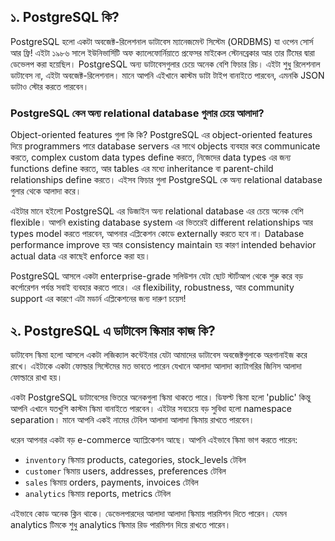 ## ১. PostgreSQL কি?

PostgreSQL হলো একটা অবজেক্ট-রিলেশনাল ডাটাবেস ম্যানেজমেন্ট সিস্টেম (ORDBMS) যা ওপেন সোর্স আর ফ্রি! এইটা ১৯৮৬ সালে ইউনিভার্সিটি অফ ক্যালেফোর্নিয়াতে প্রফেসর মাইকেল স্টোনব্রেকার আর তার টিমের দ্বারা ডেভেলপ করা হয়েছিল। PostgreSQL অন্য ডাটাবেসগুলার চেয়ে অনেক বেশি ফিচার রিচ। এইটা শুধু রিলেশনাল ডাটাবেস না, এইটা অবজেক্ট-রিলেশনাল। মানে আপনি এইখানে কাস্টম ডাটা টাইপ বানাইতে পারবেন, এমনকি JSON ডাটাও স্টোর করতে পারবেন।

### PostgreSQL কেন অন্য relational database গুলার চেয়ে আলাদা?

Object-oriented features গুলা কি কি? PostgreSQL এর object-oriented features দিয়ে programmers পারে database servers এর সাথে objects ব্যবহার করে communicate করতে, complex custom data types define করতে, নিজেদের data types এর জন্য functions define করতে, আর tables এর মধ্যে inheritance বা parent-child relationships define করতে। এইসব ফিচার গুলা PostgreSQL কে অন্য relational database গুলার থেকে আলাদা করে।

এইটার মানে হইলো PostgreSQL এর ডিজাইন অন্য relational database এর চেয়ে অনেক বেশি flexible। আপনি existing database system এর ভিতরেই different relationships আর types model করতে পারবেন, আপনার এপ্লিকেশন কোডে externally করতে হবে না। Database performance improve হয় আর consistency maintain হয় কারণ intended behavior actual data এর কাছেই enforce করা হয়।

PostgreSQL আসলে একটা enterprise-grade সলিউশন যেটা ছোট স্টার্টআপ থেকে শুরু করে বড় কর্পোরেশন পর্যন্ত সবাই ব্যবহার করতে পারে। এর flexibility, robustness, আর community support এর কারণে এটা মডার্ন এপ্লিকেশনের জন্য দারুণ চয়েস!

## ২. PostgreSQL এ ডাটাবেস স্কিমার কাজ কি?

ডাটাবেস স্কিমা হলো আসলে একটা লজিক্যাল কন্টেইনার যেটা আমাদের ডাটাবেস অবজেক্টগুলাকে অরগানাইজ করে রাখে। এইটাকে একটা ফোল্ডার সিস্টেমের মত ভাবতে পারেন যেখানে আলাদা আলাদা ক্যাটাগরির জিনিস আলাদা ফোল্ডারে রাখা হয়।

একটা PostgreSQL ডাটাবেসের ভিতরে অনেকগুলা স্কিমা থাকতে পারে। ডিফল্ট স্কিমা হলো 'public' কিন্তু আপনি এখানে যতখুশি কাস্টম স্কিমা বানাইতে পারবেন। এইটার সবচেয়ে বড় সুবিধা হলো namespace separation। মানে আপনি একই নামের টেবিল আলাদা আলাদা স্কিমায় রাখতে পারবেন।

ধরেন আপনার একটা বড় e-commerce অ্যাপ্লিকেশন আছে। আপনি এইভাবে স্কিমা ভাগ করতে পারেন:

- `inventory` স্কিমায় products, categories, stock_levels টেবিল
- `customer` স্কিমায় users, addresses, preferences টেবিল
- `sales` স্কিমায় orders, payments, invoices টেবিল
- `analytics` স্কিমায় reports, metrics টেবিল

এইভাবে কোড অনেক ক্লিন থাকে। ডেভেলপারদের আলাদা আলাদা স্কিমায় পারমিশন দিতে পারেন। যেমন analytics টিমকে শুধু analytics স্কিমার রিড পারমিশন দিয়ে রাখতে পারেন।
